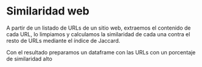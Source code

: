# Similaridad web
A partir de un listado de URLs de un sitio web, extraemos el contenido de cada URL, lo limpiamos y calculamos la similaridad de cada una contra el resto de URLs mediante el índice de Jaccard.

Con el resultado preparamos un dataframe con las URLs con un porcentaje de similaridad alto
